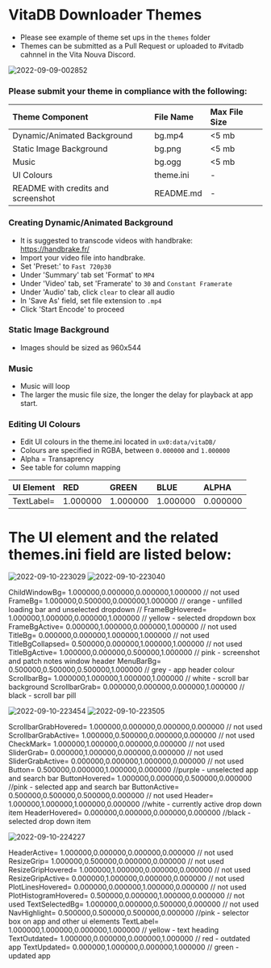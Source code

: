 # VitaDB Downloader Themes
- Please see example of theme set ups in the `themes` folder
- Themes can be submitted as a Pull Request or uploaded to #vitadb cahnnel in the Vita Nouva Discord. 

![2022-09-09-002852](https://user-images.githubusercontent.com/82458228/189445671-6ad165a4-f4b8-40a9-988c-b34f10a144e6.png)

### Please submit your theme in compliance with the following:

| Theme Component                 | File Name  | Max File Size     |
| :---                            |    :---    |              :--- |
| Dynamic/Animated Background     | bg.mp4     | <5 mb             |
| Static Image Background         | bg.png     | <5 mb             |
| Music                           | bg.ogg     | <5 mb             |
| UI Colours                      | theme.ini  | -             |
| README with credits and screenshot| README.md  | -               |


### Creating Dynamic/Animated Background 
- It is suggested to transcode videos with handbrake: https://handbrake.fr/
- Import your video file into handbrake. 
- Set 'Preset:' to `Fast 720p30` 
- Under 'Summary' tab set 'Format' to `MP4`
- Under 'Video' tab, set 'Framerate' to `30` and `Constant Framerate`
- Under 'Audio' tab, click `clear` to clear all audio
- In 'Save As' field, set file extension to `.mp4`
- Click 'Start Encode' to proceed

### Static Image Background 
- Images should be sized as 960x544

### Music  
- Music will loop 
- The larger the music file size, the longer the delay for playback at app start. 


### Editing UI Colours  
- Edit UI colours in the theme.ini located in `ux0:data/vitaDB/`
- Colours are specified in RGBA, between `0.000000` and `1.000000`
- Alpha = Transaprency
- See table for column mapping

| UI Element      | RED       | GREEN    | BLUE     | ALPHA    |
| :---            |    :---   |     :--- | :---     | :---     |
| TextLabel=	    | 1.000000  | 1.000000 | 1.000000 | 0.000000 |


# The UI element and the related themes.ini field are listed below:

![2022-09-10-223029](https://user-images.githubusercontent.com/82458228/189502926-28bec487-cbf1-40a1-9f20-ba402b780c89.png)
![2022-09-10-223040](https://user-images.githubusercontent.com/82458228/189502927-48b507c7-1baa-4741-a12c-a4488a9e77d7.png)

ChildWindowBg=          1.000000,0.000000,0.000000,1.000000 // not used 
FrameBg=                1.000000,0.500000,0.000000,1.000000 // orange - unfilled loading bar and unselected dropdown //
FrameBgHovered=         1.000000,1.000000,0.000000,1.000000 // yellow - selected dropdown box 
FrameBgActive=          0.000000,1.000000,0.000000,1.000000 // not used 
TitleBg=                0.000000,0.000000,1.000000,1.000000 // not used 
TitleBgCollapsed=       0.500000,0.000000,1.000000,1.000000 // not used 
TitleBgActive=          1.000000,0.000000,0.500000,1.000000 // pink  - screenshot and patch notes window header 
MenuBarBg=              0.500000,0.500000,0.500000,1.000000 // grey  - app header colour
ScrollbarBg=            1.000000,1.000000,1.000000,1.000000 // white - scroll bar background 
ScrollbarGrab=          0.000000,0.000000,0.000000,1.000000 // black - scroll bar pill

![2022-09-10-223454](https://user-images.githubusercontent.com/82458228/189502947-109a0a95-5670-44be-b728-62443b533263.png)
![2022-09-10-223505](https://user-images.githubusercontent.com/82458228/189502948-31f9e6d1-cd96-4a72-acc9-2870ab57cbb7.png)

ScrollbarGrabHovered=   1.000000,0.000000,0.000000,0.000000 // not used 
ScrollbarGrabActive=    1.000000,0.500000,0.000000,0.000000 // not used 
CheckMark=              1.000000,1.000000,0.000000,0.000000 // not used 
SliderGrab=             0.000000,1.000000,0.000000,0.000000 // not used 
SliderGrabActive=       0.000000,0.000000,1.000000,0.000000 // not used 
Button=                 0.500000,0.000000,1.000000,0.000000 //purple - unselected app and search bar 
ButtonHovered=          1.000000,0.000000,0.500000,0.000000 //pink - selected app and search bar 
ButtonActive=           0.500000,0.500000,0.500000,0.000000 // not used 
Header=                 1.000000,1.000000,1.000000,0.000000 //white - currently active drop down item
HeaderHovered=          0.000000,0.000000,0.000000,0.000000 //black - selected drop down item

![2022-09-10-224227](https://user-images.githubusercontent.com/82458228/189502963-780b1b29-728d-4605-b8f5-bbe6f1786f88.png)

HeaderActive=           1.000000,0.000000,0.000000,0.000000 // not used 
ResizeGrip=             1.000000,0.500000,0.000000,0.000000 // not used 
ResizeGripHovered=      1.000000,1.000000,0.000000,0.000000 // not used 
ResizeGripActive=       0.000000,1.000000,0.000000,0.000000 // not used 
PlotLinesHovered=       0.000000,0.000000,1.000000,0.000000 // not used 
PlotHistogramHovered=   0.500000,0.000000,1.000000,0.000000 // not used 
TextSelectedBg=         1.000000,0.000000,0.500000,0.000000 // not used 
NavHighlight=           0.500000,0.500000,0.500000,0.000000 //pink - selector box on app and other ui elements 
TextLabel=              1.000000,1.000000,0.000000,1.000000 // yellow - text heading 
TextOutdated=           1.000000,0.000000,0.000000,1.000000 // red - outdated app
TextUpdated=            0.000000,1.000000,0.000000,1.000000 // green - updated app
